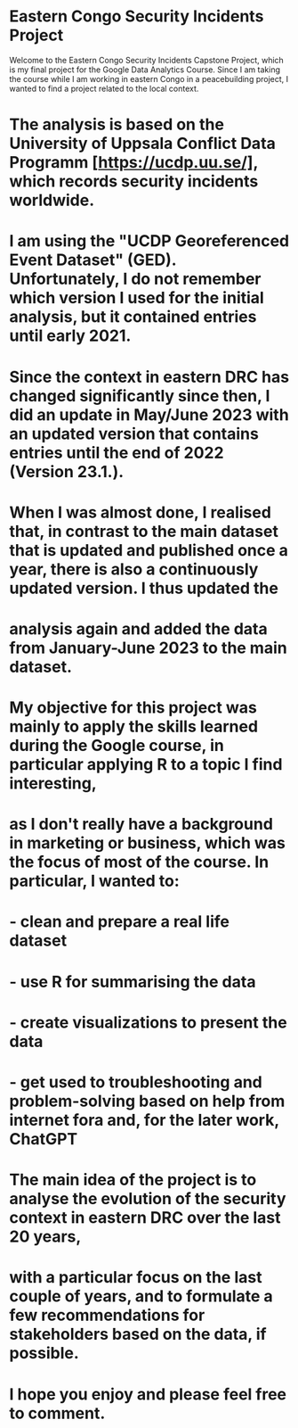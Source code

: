 # Eastern Congo Security Incidents Project 
  
Welcome to the Eastern Congo Security Incidents Capstone Project, which is my final project for the Google Data Analytics Course. 
Since I am taking the course while I am working in eastern Congo in a peacebuilding project, I wanted to find a project related to the local context. 

# The analysis is based on the University of Uppsala Conflict Data Programm [https://ucdp.uu.se/], which records security incidents worldwide. 
# I am using the "UCDP Georeferenced Event Dataset" (GED). Unfortunately, I do not remember which version I used for the initial analysis, but it contained entries until early 2021. 
# Since the context in eastern DRC has changed significantly since then, I did an update in May/June 2023 with an updated version that contains entries until the end of 2022 (Version 23.1.). 
# When I was almost done, I realised that, in contrast to the main dataset that is updated and published once a year, there is also a continuously updated version. I thus updated the 
# analysis again and added the data from January-June 2023 to the main dataset.  

# My objective for this project was mainly to apply the skills learned during the Google course, in particular applying R to a topic I find interesting, 
# as I don't really have a background in marketing or business, which was the focus of most of the course. In particular, I wanted to:

# - clean and prepare a real life dataset
# - use R for summarising the data
# - create visualizations to present the data
# - get used to troubleshooting and problem-solving based on help from internet fora and, for the later work, ChatGPT

# The main idea of the project is to analyse the evolution of the security context in eastern DRC over the last 20 years, 
# with a particular focus on the last couple of years, and to formulate a few recommendations for stakeholders based on the data, if possible. 

# I hope you enjoy and please feel free to comment.
